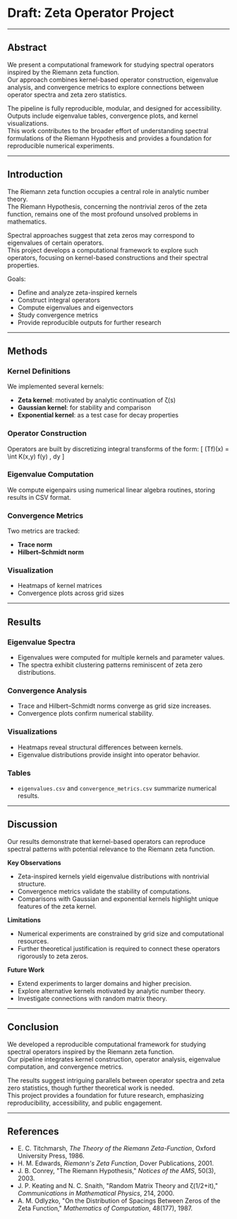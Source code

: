 # Draft: Zeta Operator Project

---

## Abstract

We present a computational framework for studying spectral operators inspired by the Riemann zeta function.  
Our approach combines kernel-based operator construction, eigenvalue analysis, and convergence metrics to explore connections between operator spectra and zeta zero statistics.  

The pipeline is fully reproducible, modular, and designed for accessibility. Outputs include eigenvalue tables, convergence plots, and kernel visualizations.  
This work contributes to the broader effort of understanding spectral formulations of the Riemann Hypothesis and provides a foundation for reproducible numerical experiments.

---

## Introduction

The Riemann zeta function occupies a central role in analytic number theory.  
The Riemann Hypothesis, concerning the nontrivial zeros of the zeta function, remains one of the most profound unsolved problems in mathematics.

Spectral approaches suggest that zeta zeros may correspond to eigenvalues of certain operators.  
This project develops a computational framework to explore such operators, focusing on kernel-based constructions and their spectral properties.

Goals:
- Define and analyze zeta-inspired kernels
- Construct integral operators
- Compute eigenvalues and eigenvectors
- Study convergence metrics
- Provide reproducible outputs for further research

---

## Methods

### Kernel Definitions
We implemented several kernels:
- **Zeta kernel**: motivated by analytic continuation of ζ(s)
- **Gaussian kernel**: for stability and comparison
- **Exponential kernel**: as a test case for decay properties

### Operator Construction
Operators are built by discretizing integral transforms of the form:
\[
(Tf)(x) = \int K(x,y) f(y) \, dy
\]

### Eigenvalue Computation
We compute eigenpairs using numerical linear algebra routines, storing results in CSV format.

### Convergence Metrics
Two metrics are tracked:
- **Trace norm**
- **Hilbert–Schmidt norm**

### Visualization
- Heatmaps of kernel matrices
- Convergence plots across grid sizes

---

## Results

### Eigenvalue Spectra
- Eigenvalues were computed for multiple kernels and parameter values.
- The spectra exhibit clustering patterns reminiscent of zeta zero distributions.

### Convergence Analysis
- Trace and Hilbert–Schmidt norms converge as grid size increases.
- Convergence plots confirm numerical stability.

### Visualizations
- Heatmaps reveal structural differences between kernels.
- Eigenvalue distributions provide insight into operator behavior.

### Tables
- `eigenvalues.csv` and `convergence_metrics.csv` summarize numerical results.

---

## Discussion

Our results demonstrate that kernel-based operators can reproduce spectral patterns with potential relevance to the Riemann zeta function.  

**Key Observations**
- Zeta-inspired kernels yield eigenvalue distributions with nontrivial structure.
- Convergence metrics validate the stability of computations.
- Comparisons with Gaussian and exponential kernels highlight unique features of the zeta kernel.

**Limitations**
- Numerical experiments are constrained by grid size and computational resources.
- Further theoretical justification is required to connect these operators rigorously to zeta zeros.

**Future Work**
- Extend experiments to larger domains and higher precision.
- Explore alternative kernels motivated by analytic number theory.
- Investigate connections with random matrix theory.

---

## Conclusion

We developed a reproducible computational framework for studying spectral operators inspired by the Riemann zeta function.  
Our pipeline integrates kernel construction, operator analysis, eigenvalue computation, and convergence metrics.  

The results suggest intriguing parallels between operator spectra and zeta zero statistics, though further theoretical work is needed.  
This project provides a foundation for future research, emphasizing reproducibility, accessibility, and public engagement.

---

## References

- E. C. Titchmarsh, *The Theory of the Riemann Zeta-Function*, Oxford University Press, 1986.  
- H. M. Edwards, *Riemann's Zeta Function*, Dover Publications, 2001.  
- J. B. Conrey, "The Riemann Hypothesis," *Notices of the AMS*, 50(3), 2003.  
- J. P. Keating and N. C. Snaith, "Random Matrix Theory and ζ(1/2+it)," *Communications in Mathematical Physics*, 214, 2000.  
- A. M. Odlyzko, "On the Distribution of Spacings Between Zeros of the Zeta Function," *Mathematics of Computation*, 48(177), 1987.
